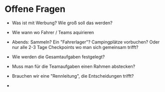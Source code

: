 # Offene Fragen

* Was ist mit Werbung? Wie groß soll das werden?
* Wie wann wo Fahrer / Teams aquirieren

* Abends: Sammeln? Ein "Fahrerlager"? Campingplätze vorbuchen? Oder nur alle 2-3 Tage Checkpoints wo man sich gemeinsam trifft?
* Wie werden die Gesamtaufgaben festgelegt?
* Muss man für die Teamaufgaben einen Rahmen abstecken?
* Brauchen wir eine "Rennleitung", die Entscheidungen trifft?
* 